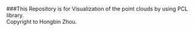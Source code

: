 ###This Repository is for Visualization of the point clouds by using PCL library.  
Copyright to Hongbin Zhou.
